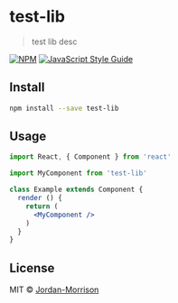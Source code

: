 # test-lib

> test lib desc

[![NPM](https://img.shields.io/npm/v/test-lib.svg)](https://www.npmjs.com/package/test-lib) [![JavaScript Style Guide](https://img.shields.io/badge/code_style-standard-brightgreen.svg)](https://standardjs.com)

## Install

```bash
npm install --save test-lib
```

## Usage

```jsx
import React, { Component } from 'react'

import MyComponent from 'test-lib'

class Example extends Component {
  render () {
    return (
      <MyComponent />
    )
  }
}
```

## License

MIT © [Jordan-Morrison](https://github.com/Jordan-Morrison)
